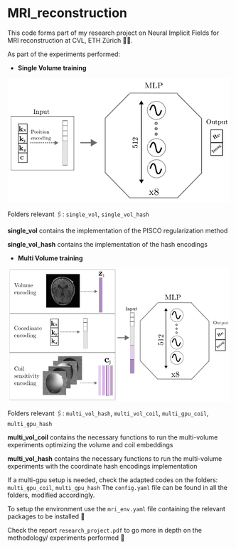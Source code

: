 # MRI_reconstruction


This code forms part of my research project on Neural Implicit Fields for MRI reconstruction at CVL, ETH Zürich 👩‍💻.

As part of the experiments performed:

- **Single Volume training**

<img src="imgs/single_vol_model.png" alt="My Image" width="500" height="280">

  
Folders relevant 🖇️: `single_vol`, `single_vol_hash`

  **single_vol** contains the implementation of the PISCO regularization method 

  **single_vol_hash** contains the implementation of the hash encodings  

- **Multi Volume training**

<img src="imgs/multivol_model.png" alt="My Image" width="500" height="300">

  
Folders relevant 🖇️: `multi_vol_hash`, `multi_vol_coil`, `multi_gpu_coil`, `multi_gpu_hash`

  **multi_vol_coil** contains the necessary functions to run the multi-volume experiments optimizing the volume and coil embeddings

  **multi_vol_hash** contains the necessary functions to run the multi-volume experiments with the coordinate hash encodings implementation

If a multi-gpu setup is needed, check the adapted codes on the folders: `multi_gpu_coil`, `multi_gpu_hash`
The `config.yaml` file can be found in all the folders, modified accordingly.
 
To setup the environment use the `mri_env.yaml` file containing the relevant packages to be installed 🚀

Check the report `research_project.pdf` to go more in depth on the methodology/ experiments performed 🔎

